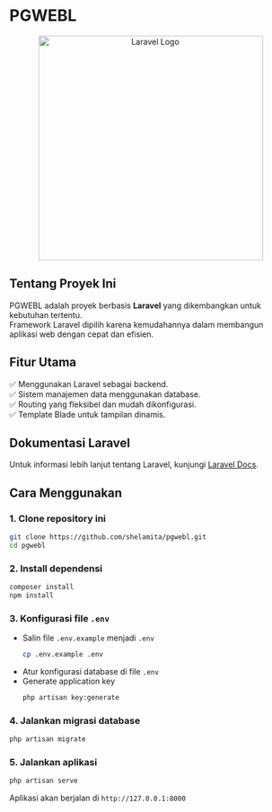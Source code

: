 # **PGWEBL**

<p align="center">
  <a href="https://laravel.com" target="_blank">
    <img src="https://raw.githubusercontent.com/laravel/art/master/logo-lockup/5%20SVG/2%20CMYK/1%20Full%20Color/laravel-logolockup-cmyk-red.svg" width="400" alt="Laravel Logo">
  </a>
</p>

## **Tentang Proyek Ini**
PGWEBL adalah proyek berbasis **Laravel** yang dikembangkan untuk kebutuhan tertentu.  
Framework Laravel dipilih karena kemudahannya dalam membangun aplikasi web dengan cepat dan efisien.

## **Fitur Utama**  
✅ Menggunakan Laravel sebagai backend.  
✅ Sistem manajemen data menggunakan database.  
✅ Routing yang fleksibel dan mudah dikonfigurasi.  
✅ Template Blade untuk tampilan dinamis.  

## **Dokumentasi Laravel**  
Untuk informasi lebih lanjut tentang Laravel, kunjungi [Laravel Docs](https://laravel.com/docs).  

## **Cara Menggunakan**  
### 1. Clone repository ini  
```sh
git clone https://github.com/shelamita/pgwebl.git
cd pgwebl
```

### 2. Install dependensi  
```sh
composer install
npm install
```

### 3. Konfigurasi file `.env`  
- Salin file `.env.example` menjadi `.env`  
  ```sh
  cp .env.example .env
  ```
- Atur konfigurasi database di file `.env`  
- Generate application key  
  ```sh
  php artisan key:generate
  ```

### 4. Jalankan migrasi database  
```sh
php artisan migrate
```

### 5. Jalankan aplikasi  
```sh
php artisan serve
```
Aplikasi akan berjalan di `http://127.0.0.1:8000`
